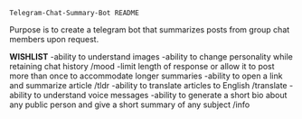     Telegram-Chat-Summary-Bot README

Purpose is to create a telegram bot that summarizes posts from group chat members upon request.

**WISHLIST**
-ability to understand images
-ability to change personality while retaining chat history /mood
-limit length of response or allow it to post more than once to accommodate longer summaries
-ability to open a link and summarize article /tldr
-ability to translate articles to English /translate
-ability to understand voice messages
-ability to generate a short bio about any public person and give a short summary of any subject /info
